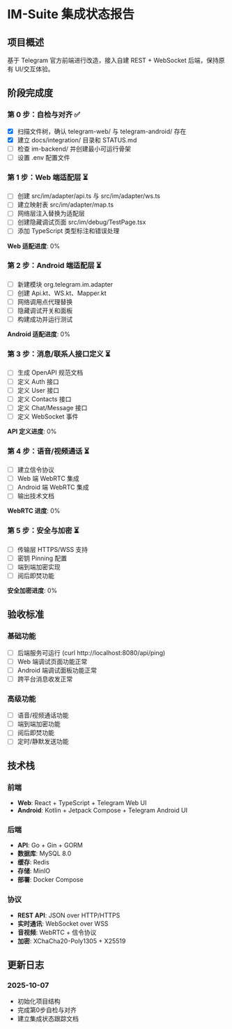 # IM-Suite 集成状态报告

## 项目概述
基于 Telegram 官方前端进行改造，接入自建 REST + WebSocket 后端，保持原有 UI/交互体验。

## 阶段完成度

### 第 0 步：自检与对齐 ✅
- [x] 扫描文件树，确认 telegram-web/ 与 telegram-android/ 存在
- [x] 建立 docs/integration/ 目录和 STATUS.md
- [ ] 检查 im-backend/ 并创建最小可运行骨架
- [ ] 设置 .env 配置文件

### 第 1 步：Web 端适配层 ⏳
- [ ] 创建 src/im/adapter/api.ts 与 src/im/adapter/ws.ts
- [ ] 建立映射表 src/im/adapter/map.ts
- [ ] 网络层注入替换为适配层
- [ ] 创建隐藏调试页面 src/im/debug/TestPage.tsx
- [ ] 添加 TypeScript 类型标注和错误处理

**Web 适配进度**: 0%

### 第 2 步：Android 端适配层 ⏳
- [ ] 新建模块 org.telegram.im.adapter
- [ ] 创建 Api.kt、WS.kt、Mapper.kt
- [ ] 网络调用点代理替换
- [ ] 隐藏调试开关和面板
- [ ] 构建成功并运行测试

**Android 适配进度**: 0%

### 第 3 步：消息/联系人接口定义 ⏳
- [ ] 生成 OpenAPI 规范文档
- [ ] 定义 Auth 接口
- [ ] 定义 User 接口
- [ ] 定义 Contacts 接口
- [ ] 定义 Chat/Message 接口
- [ ] 定义 WebSocket 事件

**API 定义进度**: 0%

### 第 4 步：语音/视频通话 ⏳
- [ ] 建立信令协议
- [ ] Web 端 WebRTC 集成
- [ ] Android 端 WebRTC 集成
- [ ] 输出技术文档

**WebRTC 进度**: 0%

### 第 5 步：安全与加密 ⏳
- [ ] 传输层 HTTPS/WSS 支持
- [ ] 密钥 Pinning 配置
- [ ] 端到端加密实现
- [ ] 阅后即焚功能

**安全加密进度**: 0%

## 验收标准

### 基础功能
- [ ] 后端服务可运行 (curl http://localhost:8080/api/ping)
- [ ] Web 端调试页面功能正常
- [ ] Android 端调试面板功能正常
- [ ] 跨平台消息收发正常

### 高级功能
- [ ] 语音/视频通话功能
- [ ] 端到端加密功能
- [ ] 阅后即焚功能
- [ ] 定时/静默发送功能

## 技术栈

### 前端
- **Web**: React + TypeScript + Telegram Web UI
- **Android**: Kotlin + Jetpack Compose + Telegram Android UI

### 后端
- **API**: Go + Gin + GORM
- **数据库**: MySQL 8.0
- **缓存**: Redis
- **存储**: MinIO
- **部署**: Docker Compose

### 协议
- **REST API**: JSON over HTTP/HTTPS
- **实时通讯**: WebSocket over WSS
- **音视频**: WebRTC + 信令协议
- **加密**: XChaCha20-Poly1305 + X25519

## 更新日志

### 2025-10-07
- 初始化项目结构
- 完成第0步自检与对齐
- 建立集成状态跟踪文档
